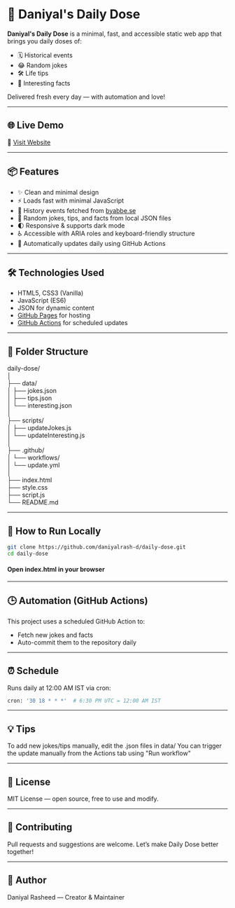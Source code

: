 # 📰 Daniyal's Daily Dose

**Daniyal's Daily Dose** is a minimal, fast, and accessible static web app that brings you daily doses of:

- 🗓 Historical events  
- 😂 Random jokes  
- 🛠 Life tips  
- 🌟 Interesting facts  

Delivered fresh every day — with automation and love!

---

## 🌐 Live Demo

🔗 [Visit Website](https://daniyalrash-d.github.io/daily-dose/)

---

## 📦 Features

- ✨ Clean and minimal design
- ⚡ Loads fast with minimal JavaScript
- 📅 History events fetched from [byabbe.se](https://byabbe.se/on-this-day/)
- 🤖 Random jokes, tips, and facts from local JSON files
- 🌓 Responsive & supports dark mode
- ♿ Accessible with ARIA roles and keyboard-friendly structure
- 🔄 Automatically updates daily using GitHub Actions

---

## 🛠 Technologies Used

- HTML5, CSS3 (Vanilla)
- JavaScript (ES6)
- JSON for dynamic content
- [GitHub Pages](https://pages.github.com/) for hosting
- [GitHub Actions](https://docs.github.com/en/actions) for scheduled updates

---

## 📂 Folder Structure
daily-dose/<br>
│<br>
├── data/<br>
│ ├── jokes.json<br>
│ ├── tips.json<br>
│ └── interesting.json<br>
│<br>
├── scripts/<br>
│ ├── updateJokes.js<br>
│ └── updateInteresting.js<br>
│<br>
├── .github/<br>
│ └── workflows/<br>
│ └── update.yml<br>
│<br>
├── index.html<br>
├── style.css<br>
├── script.js<br>
└── README.md<br>

---

## 🚀 How to Run Locally

```bash
git clone https://github.com/daniyalrash-d/daily-dose.git
cd daily-dose
```
#### Open index.html in your browser

---

## 🕒 Automation (GitHub Actions)
This project uses a scheduled GitHub Action to:
- Fetch new jokes and facts
- Auto-commit them to the repository daily

---

## ⏰ Schedule
Runs daily at 12:00 AM IST via cron:

```bash
cron: '30 18 * * *'  # 6:30 PM UTC = 12:00 AM IST
```

---

## 💡 Tips
To add new jokes/tips manually, edit the .json files in data/
You can trigger the update manually from the Actions tab using "Run workflow"

---

## 📜 License
MIT License — open source, free to use and modify.

---

## 🤝 Contributing
Pull requests and suggestions are welcome. Let’s make Daily Dose better together!

---

## 👤 Author
Daniyal Rasheed — Creator & Maintainer
